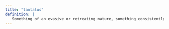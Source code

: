 ```yaml
---
title: "tantalus"
definition: |
   Something of an evasive or retreating nature, something consistently out of reach; a tantalising thing.
---
```

